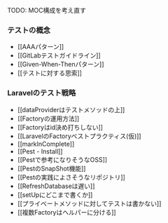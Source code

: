 
TODO: MOC構成を考え直す

### テストの概念
- [[AAAパターン]]
- [[GitLabテストガイドライン]]
- [[Given-When-Thenパターン]]
- [[テストに対する思索]]


### Laravelのテスト戦略
- [[dataProviderはテストメソッドの上]]
- [[Factoryの運用方法]]
- [[Factoryはid決め打ちしない]]
- [[LaravelのFactoryベストプラクティス(仮)]]
- [[markInComplete]]
- [[Pest - Install]]
- [[Pestで参考になりそうなOSS]]
- [[PestのSnapShot機能]]
- [[Pestの実践によさそうなリポジトリ]]
- [[RefreshDatabaseは遅い]]
- [[setUpにどこまで書くか]]
- [[プライベートメソッドに対してテストは書かない]]
- [[複数Factoryはヘルパーに分ける]]
